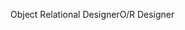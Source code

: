 <span data-ttu-id="ddef0-101">Object Relational Designer</span><span class="sxs-lookup"><span data-stu-id="ddef0-101">O/R Designer</span></span>